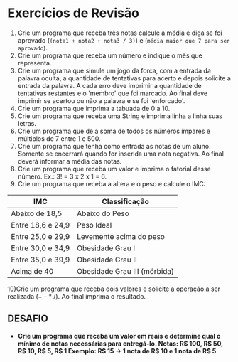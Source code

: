 # Exercícios de Revisão

1) Crie um programa que receba três notas calcule a média e diga se foi aprovado 
   (`(nota1 + nota2 + nota3 / 3)`) e (`média maior que 7 para ser aprovado`).
2) Crie um programa que receba um número e indique o mês que representa.
3) Crie um programa que simule um jogo da forca, com a entrada da palavra oculta, a quantidade de tentativas para acerto e depois solicite a entrada da palavra. A cada erro deve imprimir a quantidade de tentativas restantes e o 'membro' que foi marcado. Ao final deve imprimir se acertou ou não a palavra e se foi 'enforcado'.
4) Crie um programa que imprima a tabuada de 0 a 10.
5) Crie um programa que receba uma String e imprima linha a linha suas letras.
6) Crie um programa que de a soma de todos os números ímpares e múltiplos de 7 entre 1 e 500.
7) Crie um programa que tenha como entrada as notas de um aluno. Somente se encerrará quando for inserida uma nota negativa. Ao final deverá informar a média das notas.
8) Crie um programa que receba um valor e imprima o fatorial desse número. Ex.: 3! = 3 x 2 x 1 = 6.
9)  Crie um programa que receba a altera e o peso e calcule o IMC:

IMC | Classificação
--- | ------
Abaixo de 18,5 | Abaixo do Peso
Entre 18,6 e 24,9 | Peso Ideal
Entre 25,0 e 29,9 | Levemente acima do peso
Entre 30,0 e 34,9 | Obesidade Grau I
Entre 35,0 e 39,9 | Obesidade Grau II
Acima de 40 | Obesidade Grau III (mórbida)

10)Crie um programa que receba dois valores e solicite a operação a ser realizada (+ - * /). Ao final imprima o resultado.

## DESAFIO

* **Crie um programa que receba um valor em reais e determine qual o mínimo de notas
 necessárias para entregá-lo. Notas: R$ 100, R$ 50, R$ 10, R$ 5, R$ 1
  Exemplo: R$ 15 -> 1 nota de R$ 10 e 1 nota de R$ 5**
